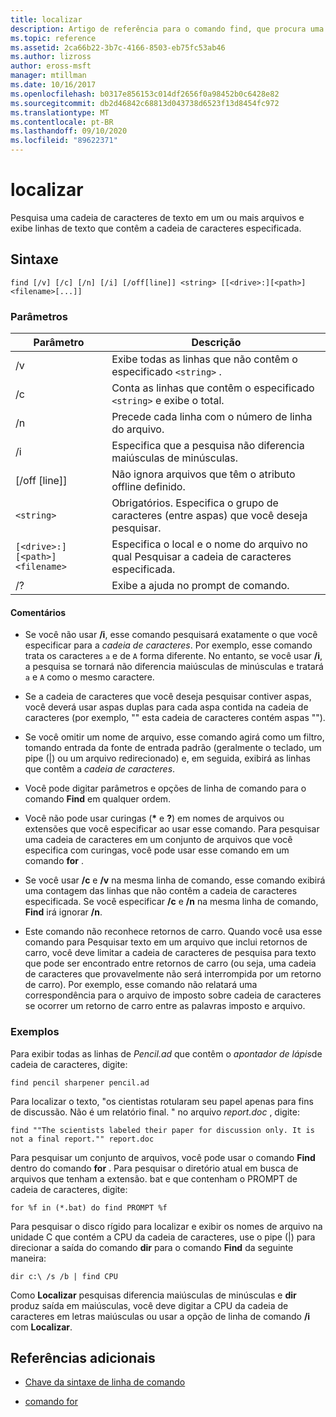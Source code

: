 ```yaml
---
title: localizar
description: Artigo de referência para o comando find, que procura uma cadeia de caracteres de texto em arquivos, exibindo a cadeia de caracteres de texto especificada no arquivo.
ms.topic: reference
ms.assetid: 2ca66b22-3b7c-4166-8503-eb75fc53ab46
ms.author: lizross
author: eross-msft
manager: mtillman
ms.date: 10/16/2017
ms.openlocfilehash: b0317e856153c014df2656f0a98452b0c6428e82
ms.sourcegitcommit: db2d46842c68813d043738d6523f13d8454fc972
ms.translationtype: MT
ms.contentlocale: pt-BR
ms.lasthandoff: 09/10/2020
ms.locfileid: "89622371"
---
```

# <a name="find"></a>localizar

Pesquisa uma cadeia de caracteres de texto em um ou mais arquivos e exibe linhas de texto que contêm a cadeia de caracteres especificada.

## <a name="syntax"></a>Sintaxe

```
find [/v] [/c] [/n] [/i] [/off[line]] <string> [[<drive>:][<path>]<filename>[...]]
```

### <a name="parameters"></a>Parâmetros

| Parâmetro | Descrição |
| --------- | ----------- |
| /v | Exibe todas as linhas que não contêm o especificado `<string>` . |
| /c | Conta as linhas que contêm o especificado `<string>` e exibe o total. |
| /n | Precede cada linha com o número de linha do arquivo. |
| /i | Especifica que a pesquisa não diferencia maiúsculas de minúsculas. |
| [/off [line]] | Não ignora arquivos que têm o atributo offline definido. |
| `<string>` | Obrigatórios. Especifica o grupo de caracteres (entre aspas) que você deseja pesquisar. |
| `[<drive>:][<path>]<filename>` | Especifica o local e o nome do arquivo no qual Pesquisar a cadeia de caracteres especificada. |
| /? | Exibe a ajuda no prompt de comando. |

#### <a name="remarks"></a>Comentários

- Se você não usar **/i**, esse comando pesquisará exatamente o que você especificar para a *cadeia de caracteres*. Por exemplo, esse comando trata os caracteres `a` e de `A` forma diferente. No entanto, se você usar **/i**, a pesquisa se tornará não diferencia maiúsculas de minúsculas e tratará `a` e `A` como o mesmo caractere.

- Se a cadeia de caracteres que você deseja pesquisar contiver aspas, você deverá usar aspas duplas para cada aspa contida na cadeia de caracteres (por exemplo, "" esta cadeia de caracteres contém aspas "").

- Se você omitir um nome de arquivo, esse comando agirá como um filtro, tomando entrada da fonte de entrada padrão (geralmente o teclado, um pipe (|) ou um arquivo redirecionado) e, em seguida, exibirá as linhas que contêm a *cadeia de caracteres*.

- Você pode digitar parâmetros e opções de linha de comando para o comando **Find** em qualquer ordem.

- Você não pode usar curingas (**&#42;** e **?**) em nomes de arquivos ou extensões que você especificar ao usar esse comando. Para pesquisar uma cadeia de caracteres em um conjunto de arquivos que você especifica com curingas, você pode usar esse comando em um comando **for** .

- Se você usar **/c** e **/v** na mesma linha de comando, esse comando exibirá uma contagem das linhas que não contêm a cadeia de caracteres especificada. Se você especificar **/c** e **/n** na mesma linha de comando, **Find** irá ignorar **/n**.

- Este comando não reconhece retornos de carro. Quando você usa esse comando para Pesquisar texto em um arquivo que inclui retornos de carro, você deve limitar a cadeia de caracteres de pesquisa para texto que pode ser encontrado entre retornos de carro (ou seja, uma cadeia de caracteres que provavelmente não será interrompida por um retorno de carro). Por exemplo, esse comando não relatará uma correspondência para o arquivo de imposto sobre cadeia de caracteres se ocorrer um retorno de carro entre as palavras imposto e arquivo.

### <a name="examples"></a>Exemplos

Para exibir todas as linhas de *Pencil.ad* que contêm o *apontador de lápis*de cadeia de caracteres, digite:

```
find pencil sharpener pencil.ad
```

Para localizar o texto, "os cientistas rotularam seu papel apenas para fins de discussão. Não é um relatório final. " no arquivo *report.doc* , digite:

```
find ""The scientists labeled their paper for discussion only. It is not a final report."" report.doc
```

Para pesquisar um conjunto de arquivos, você pode usar o comando **Find** dentro do comando **for** . Para pesquisar o diretório atual em busca de arquivos que tenham a extensão. bat e que contenham o PROMPT de cadeia de caracteres, digite:

```
for %f in (*.bat) do find PROMPT %f
```

Para pesquisar o disco rígido para localizar e exibir os nomes de arquivo na unidade C que contém a CPU da cadeia de caracteres, use o pipe (|) para direcionar a saída do comando **dir** para o comando **Find** da seguinte maneira:

```
dir c:\ /s /b | find CPU
```

Como **Localizar** pesquisas diferencia maiúsculas de minúsculas e **dir** produz saída em maiúsculas, você deve digitar a CPU da cadeia de caracteres em letras maiúsculas ou usar a opção de linha de comando **/i** com **Localizar**.

## <a name="additional-references"></a>Referências adicionais

- [Chave da sintaxe de linha de comando](command-line-syntax-key.md)

- [comando for](for.md)